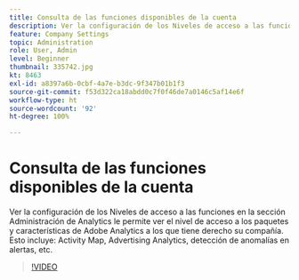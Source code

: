 ```yaml
---
title: Consulta de las funciones disponibles de la cuenta
description: Ver la configuración de los Niveles de acceso a las funciones en la sección Administración de Analytics le permite ver el nivel de acceso a los paquetes y características de Adobe Analytics a los que tiene derecho su compañía. Esto incluye Activity Map, Advertising Analytics, detección de anomalías en alertas, etc.
feature: Company Settings
topic: Administration
role: User, Admin
level: Beginner
thumbnail: 335742.jpg
kt: 8463
exl-id: a8397a6b-0cbf-4a7e-b3dc-9f347b01b1f3
source-git-commit: f53d322ca18abdd0c7f0f46de7a0146c5af14e6f
workflow-type: ht
source-wordcount: '92'
ht-degree: 100%

---
```


# Consulta de las funciones disponibles de la cuenta

Ver la configuración de los Niveles de acceso a las funciones en la sección Administración de Analytics le permite ver el nivel de acceso a los paquetes y características de Adobe Analytics a los que tiene derecho su compañía. Esto incluye: Activity Map, Advertising Analytics, detección de anomalías en alertas, etc.


>[!VIDEO](https://video.tv.adobe.com/v/335742/?quality=12&learn=on)
